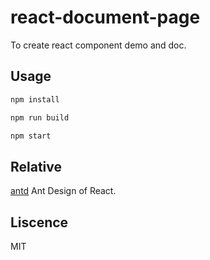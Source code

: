# react-document-page

To create react component demo and doc.

## Usage

```bash
npm install
```
```bash
npm run build
```
```bash
npm start
```

## Relative

[antd](https://ant.design/components) Ant Design of React.

## Liscence

MIT
